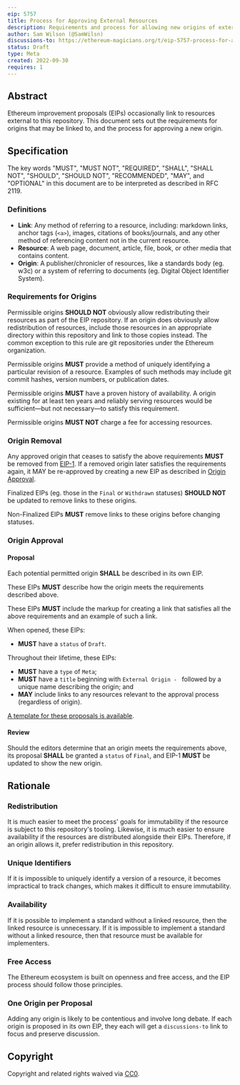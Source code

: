 ```yaml
---
eip: 5757
title: Process for Approving External Resources
description: Requirements and process for allowing new origins of external resources
author: Sam Wilson (@SamWilsn)
discussions-to: https://ethereum-magicians.org/t/eip-5757-process-for-approving-external-resources/11215
status: Draft
type: Meta
created: 2022-09-30
requires: 1
---
```


## Abstract

Ethereum improvement proposals (EIPs) occasionally link to resources external to this repository. This document sets out the requirements for origins that may be linked to, and the process for approving a new origin.

## Specification

The key words "MUST", "MUST NOT", "REQUIRED", "SHALL", "SHALL NOT", "SHOULD", "SHOULD NOT", "RECOMMENDED", "MAY", and "OPTIONAL" in this document are to be interpreted as described in RFC 2119.

### Definitions

 - **Link**: Any method of referring to a resource, including: markdown links, anchor tags (`<a>`), images, citations of books/journals, and any other method of referencing content not in the current resource.
 - **Resource**: A web page, document, article, file, book, or other media that contains content.
 - **Origin**: A publisher/chronicler of resources, like a standards body (eg. w3c) or a system of referring to documents (eg. Digital Object Identifier System).

### Requirements for Origins

Permissible origins **SHOULD NOT** obviously allow redistributing their resources as part of the EIP repository. If an origin does obviously allow redistribution of resources, include those resources in an appropriate directory within this repository and link to those copies instead. The common exception to this rule are git repositories under the Ethereum organization.

Permissible origins **MUST** provide a method of uniquely identifying a particular revision of a resource. Examples of such methods may include git commit hashes, version numbers, or publication dates.

Permissible origins **MUST** have a proven history of availability. A origin existing for at least ten years and reliably serving resources would be sufficient—but not necessary—to satisfy this requirement.

Permissible origins **MUST NOT** charge a fee for accessing resources.

### Origin Removal

Any approved origin that ceases to satisfy the above requirements **MUST** be removed from [EIP-1](./eip-1.md). If a removed origin later satisfies the requirements again, it MAY be re-approved by creating a new EIP as described in [Origin Approval](#origin-approval).

Finalized EIPs (eg. those in the `Final` or `Withdrawn` statuses) **SHOULD NOT** be updated to remove links to these origins.

Non-Finalized EIPs **MUST** remove links to these origins before changing statuses.

### Origin Approval

#### Proposal

Each potential permitted origin **SHALL** be described in its own EIP.

These EIPs **MUST** describe how the origin meets the requirements described above.

These EIPs **MUST** include the markup for creating a link that satisfies all the above requirements and an example of such a link.

When opened, these EIPs:

 - **MUST** have a `status` of `Draft`.

Throughout their lifetime, these EIPs:

 - **MUST** have a `type` of `Meta`;
 - **MUST** have a `title` beginning with `External Origin - ` followed by a unique name describing the origin; and
 - **MAY** include links to any resources relevant to the approval process (regardless of origin).

[A template for these proposals is available](../assets/eip-5757/template.md).

#### Review

Should the editors determine that an origin meets the requirements above, its proposal **SHALL** be granted a `status` of `Final`, and EIP-1 **MUST** be updated to show the new origin.

## Rationale

### Redistribution

It is much easier to meet the process' goals for immutability if the resource is subject to this repository's tooling. Likewise, it is much easier to ensure availability if the resources are distributed alongside their EIPs. Therefore, if an origin allows it, prefer redistribution in this repository.

### Unique Identifiers

If it is impossible to uniquely identify a version of a resource, it becomes impractical to track changes, which makes it difficult to ensure immutability.

### Availability

If it is possible to implement a standard without a linked resource, then the linked resource is unnecessary. If it is impossible to implement a standard without a linked resource, then that resource must be available for implementers.

### Free Access

The Ethereum ecosystem is built on openness and free access, and the EIP process should follow those principles.

### One Origin per Proposal

Adding any origin is likely to be contentious and involve long debate. If each origin is proposed in its own EIP, they each will get a `discussions-to` link to focus and preserve discussion.

## Copyright
Copyright and related rights waived via [CC0](../LICENSE.md).
